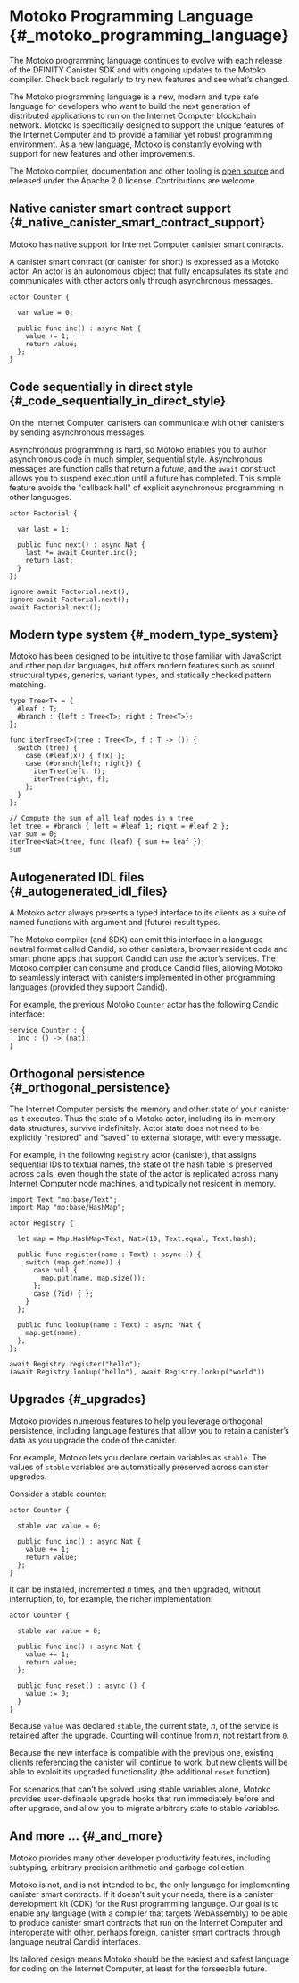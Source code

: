 # Motoko Programming Language {#_motoko_programming_language}

<div class="important">

The Motoko programming language continues to evolve with each release of the DFINITY Canister SDK and with ongoing updates to the Motoko compiler. Check back regularly to try new features and see what’s changed.

</div>

The Motoko programming language is a new, modern and type safe language for developers who want to build the next generation of distributed applications to run on the Internet Computer blockchain network. Motoko is specifically designed to support the unique features of the Internet Computer and to provide a familiar yet robust programming environment. As a new language, Motoko is constantly evolving with support for new features and other improvements.

The Motoko compiler, documentation and other tooling is [open source](https://github.com/dfinity/motoko) and released under the Apache 2.0 license. Contributions are welcome.

## Native canister smart contract support {#_native_canister_smart_contract_support}

Motoko has native support for Internet Computer canister smart contracts.

A canister smart contract (or canister for short) is expressed as a Motoko actor. An actor is an autonomous object that fully encapsulates its state and communicates with other actors only through asynchronous messages.

``` {#counter .motoko}
actor Counter {

  var value = 0;

  public func inc() : async Nat {
    value += 1;
    return value;
  };
}
```

## Code sequentially in direct style {#_code_sequentially_in_direct_style}

On the Internet Computer, canisters can communicate with other canisters by sending asynchronous messages.

Asynchronous programming is hard, so Motoko enables you to author asynchronous code in much simpler, sequential style. Asynchronous messages are function calls that return a *future*, and the `await` construct allows you to suspend execution until a future has completed. This simple feature avoids the "callback hell" of explicit asynchronous programming in other languages.

``` motoko
actor Factorial {

  var last = 1;

  public func next() : async Nat {
    last *= await Counter.inc();
    return last;
  }
};

ignore await Factorial.next();
ignore await Factorial.next();
await Factorial.next();
```

## Modern type system {#_modern_type_system}

Motoko has been designed to be intuitive to those familiar with JavaScript and other popular languages, but offers modern features such as sound structural types, generics, variant types, and statically checked pattern matching.

``` motoko
type Tree<T> = {
  #leaf : T;
  #branch : {left : Tree<T>; right : Tree<T>};
};

func iterTree<T>(tree : Tree<T>, f : T -> ()) {
  switch (tree) {
    case (#leaf(x)) { f(x) };
    case (#branch{left; right}) {
      iterTree(left, f);
      iterTree(right, f);
    };
  }
};

// Compute the sum of all leaf nodes in a tree
let tree = #branch { left = #leaf 1; right = #leaf 2 };
var sum = 0;
iterTree<Nat>(tree, func (leaf) { sum += leaf });
sum
```

## Autogenerated IDL files {#_autogenerated_idl_files}

A Motoko actor always presents a typed interface to its clients as a suite of named functions with argument and (future) result types.

The Motoko compiler (and SDK) can emit this interface in a language neutral format called Candid, so other canisters, browser resident code and smart phone apps that support Candid can use the actor’s services. The Motoko compiler can consume and produce Candid files, allowing Motoko to seamlessly interact with canisters implemented in other programming languages (provided they support Candid).

For example, the previous Motoko `Counter` actor has the following Candid interface:

``` candid
service Counter : {
  inc : () -> (nat);
}
```

## Orthogonal persistence {#_orthogonal_persistence}

The Internet Computer persists the memory and other state of your canister as it executes. Thus the state of a Motoko actor, including its in-memory data structures, survive indefinitely. Actor state does not need to be explicitly "restored" and "saved" to external storage, with every message.

For example, in the following `Registry` actor (canister), that assigns sequential IDs to textual names, the state of the hash table is preserved across calls, even though the state of the actor is replicated across many Internet Computer node machines, and typically not resident in memory.

``` motoko
import Text "mo:base/Text";
import Map "mo:base/HashMap";

actor Registry {

  let map = Map.HashMap<Text, Nat>(10, Text.equal, Text.hash);

  public func register(name : Text) : async () {
    switch (map.get(name)) {
      case null {
        map.put(name, map.size());
      };
      case (?id) { };
    }
  };

  public func lookup(name : Text) : async ?Nat {
    map.get(name);
  };
};

await Registry.register("hello");
(await Registry.lookup("hello"), await Registry.lookup("world"))
```

## Upgrades {#_upgrades}

Motoko provides numerous features to help you leverage orthogonal persistence, including language features that allow you to retain a canister’s data as you upgrade the code of the canister.

For example, Motoko lets you declare certain variables as `stable`. The values of `stable` variables are automatically preserved across canister upgrades.

Consider a stable counter:

``` motoko
actor Counter {

  stable var value = 0;

  public func inc() : async Nat {
    value += 1;
    return value;
  };
}
```

It can be installed, incremented *n* times, and then upgraded, without interruption, to, for example, the richer implementation:

``` motoko
actor Counter {

  stable var value = 0;

  public func inc() : async Nat {
    value += 1;
    return value;
  };

  public func reset() : async () {
    value := 0;
  }
}
```

Because `value` was declared `stable`, the current state, *n*, of the service is retained after the upgrade. Counting will continue from *n*, not restart from `0`.

Because the new interface is compatible with the previous one, existing clients referencing the canister will continue to work, but new clients will be able to exploit its upgraded functionality (the additional `reset` function).

For scenarios that can’t be solved using stable variables alone, Motoko provides user-definable upgrade hooks that run immediately before and after upgrade, and allow you to migrate arbitrary state to stable variables.

## And more …​ {#_and_more}

Motoko provides many other developer productivity features, including subtyping, arbitrary precision arithmetic and garbage collection.

Motoko is not, and is not intended to be, the only language for implementing canister smart contracts. If it doesn’t suit your needs, there is a canister development kit (CDK) for the Rust programming language. Our goal is to enable any language (with a compiler that targets WebAssembly) to be able to produce canister smart contracts that run on the Internet Computer and interoperate with other, perhaps foreign, canister smart contracts through language neutral Candid interfaces.

Its tailored design means Motoko should be the easiest and safest language for coding on the Internet Computer, at least for the forseeable future.
